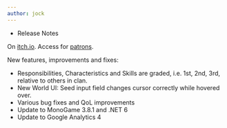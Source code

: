 ```yaml
---
author: jock
---
```

* Release Notes

On [itch.io](https://haikuinteractive.itch.io/dwerg-saga). Access for [patrons](https://haikuinteractive.itch.io/dwerg-saga/patreon-access).

New features, improvements and fixes:

-   Responsibilities, Characteristics and Skills are graded, i.e. 1st, 2nd, 3rd, relative to others in clan.
-   New World UI: Seed input field changes cursor correctly while hovered over.
-   Various bug fixes and QoL improvements
-   Update to MonoGame 3.8.1 and .NET 6
-   Update to Google Analytics 4
